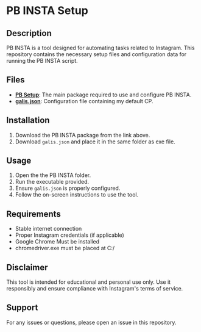 # PB INSTA Setup

## Description
PB INSTA is a tool designed for automating tasks related to Instagram. This repository contains the necessary setup files and configuration data for running the PB INSTA script.

## Files
- **[PB Setup](https://www.mediafire.com/file/1kkhmx8q4grr94f/PB+-+Insta+(v1).exe/file)**: The main package required to use and configure PB INSTA.
- **[galis.json](https://github.com/user-attachments/files/18332897/galis.json)**: Configuration file containing my default CP.

## Installation
1. Download the PB INSTA package from the link above.
2. Download `galis.json` and place it in the same folder as exe file.

## Usage
1. Open the the PB INSTA folder.
2. Run the executable provided.
3. Ensure `galis.json` is properly configured.
4. Follow the on-screen instructions to use the tool.

## Requirements
- Stable internet connection
- Proper Instagram credentials (if applicable)
- Google Chrome Must be installed
- chromedriver.exe must be placed at C:/

## Disclaimer
This tool is intended for educational and personal use only. Use it responsibly and ensure compliance with Instagram's terms of service.

## Support
For any issues or questions, please open an issue in this repository.
